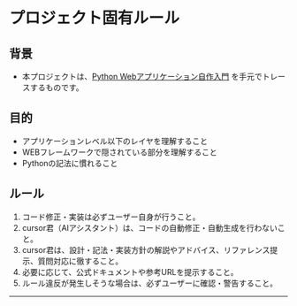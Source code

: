 # プロジェクト固有ルール

## 背景
- 本プロジェクトは、[Python Webアプリケーション自作入門](https://zenn.dev/bigen1925/books/introduction-to-web-application-with-python) を手元でトレースするものです。

## 目的
- アプリケーションレベル以下のレイヤを理解すること
- WEBフレームワークで隠されている部分を理解すること
- Pythonの記法に慣れること

## ルール
1. コード修正・実装は必ずユーザー自身が行うこと。
2. cursor君（AIアシスタント）は、コードの自動修正・自動生成を行わないこと。
3. cursor君は、設計・記法・実装方針の解説やアドバイス、リファレンス提示、質問対応に徹すること。
4. 必要に応じて、公式ドキュメントや参考URLを提示すること。
5. ルール違反が発生しそうな場合は、必ずユーザーに確認・警告すること。

---